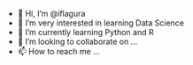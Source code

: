 - 👋 Hi, I’m @iflagura
- 👀 I’m very interested in learning Data Science
- 🌱 I’m currently learning Python and R
- 💞️ I’m looking to collaborate on ...
- 📫 How to reach me ...

<!---
iflagura/iflagura is a ✨ special ✨ repository because its `README.md` (this file) appears on your GitHub profile.
You can click the Preview link to take a look at your changes.
--->
